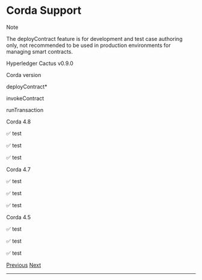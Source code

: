 Corda Support
============================================================

Note

The deployContract feature is for development and test case authoring only, not recommended to be used in production environments for managing smart contracts.

Hyperledger Cactus v0.9.0

Corda version

deployContract\*

invokeContract

runTransaction

Corda 4.8

✅ test

✅ test

✅ test

Corda 4.7

✅ test

✅ test

✅ test

Corda 4.5

✅ test

✅ test

✅ test


  

[Previous](besu.md "Besu Support") [Next](fabric.md "Fabric Support")

* * *
